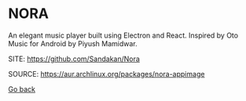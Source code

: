 # NORA

 An elegant music player built using Electron and React. 
 Inspired by Oto Music for Android by Piyush Mamidwar.

 SITE: https://github.com/Sandakan/Nora

 SOURCE: https://aur.archlinux.org/packages/nora-appimage

 [Go back](https://portable-linux-apps.github.io/apps.html)
